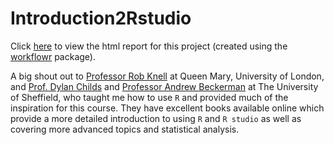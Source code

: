 # Introduction2Rstudio

Click [here](https://martingarlovsky.github.io/Introduction2Rstudio/) to view the html report for this project (created using the [workflowr](https://github.com/jdblischak/workflowr) package).

A big shout out to [Professor Rob Knell](https://www.qmul.ac.uk/sbbs/staff/robknell.html) at Queen Mary, University of London, and [Prof. Dylan Childs](https://www.sheffield.ac.uk/biosciences/people/academic-staff/dylan-childs) and [Professor Andrew Beckerman](https://www.sheffield.ac.uk/biosciences/people/academic-staff/andrew-beckerman) at The University of Sheffield, who taught me how to use `R` and provided much of the inspiration for this course. They have excellent books available online which provide a more detailed introduction to using `R` and `R studio` as well as covering more advanced topics and statistical analysis. 
